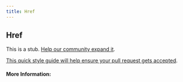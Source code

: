 ```yaml
---
title: Href
---
```


## Href

This is a stub. [Help our community expand it](https://github.com/freecodecamp/guides/tree/master/src/pages/articles/html/attributes/href/index.md).

[This quick style guide will help ensure your pull request gets accepted](https://github.com/freeCodeCamp/guides/blob/master/README.md).

<!-- The article goes here, in GitHub-flavored Markdown. Feel free to add YouTube videos, images, and CodePen/JSBin embeds  -->

#### More Information:
<!-- Please add any articles you think might be helpful to read before writing the article -->


